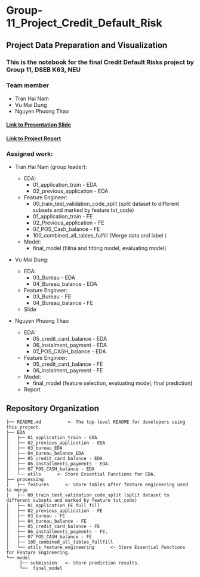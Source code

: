 # Group-11_Project_Credit_Default_Risk

## Project Data Preparation and Visualization

### This is the notebook for the final Credit Default Risks project by Group 11, DSEB K63, NEU
### Team member
   * Tran Hai Nam
   * Vu Mai Dung
   * Nguyen Phuong Thao

#### [Link to Presentation Slide](https://www.canva.com/design/DAF2K8vfZoo/YvpYnUuD-aOyaXAG1LSKXw/edit?utm_content=DAF2K8vfZoo&utm_campaign=designshare&utm_medium=link2&utm_source=sharebutton)
 
#### [Link to Project Report](https://docs.google.com/document/d/1z6GprK38Q8OhzTztWq2D7kwbY-2NWbNSWqGtPp395oE/edit?usp=sharing)
 
 ### Assigned work:
 * Tran Hai Nam (group leader): 
    - EDA:<br /> 
      * 01_application_train - EDA
      * 02_previous_application - EDA
    - Feature Engineer: <br />
      * 00_train_test_validation_code_split (split dataset to different subsets and marked by feature tvt_code)
      * 01_application_train - FE
      * 02_Previous_application - FE
      * 07_POS_Cash_balance - FE
      * 100_combined_all_tables_fulfill (Merge data and label ) 
    - Model:
      * final_model (fillna and fitting model, evaluating model)
    
  
  * Vu Mai Dung:
    - EDA:<br />
      * 03_Bureau - EDA
      * 04_Bureau_balance - EDA
    - Feature Engineer: <br />
      * 03_Bureau - FE
      * 04_Bureau_balance - FE
    - Slide

  * Nguyen Phuong Thao
    - EDA: <br />
      * 05_credit_card_balance - EDA
      * 06_instalment_payment - EDA
      * 07_POS_CASH_balance - EDA
    - Feature Engineer: <br />
      * 05_credit_card_balance - FE
      * 06_instalment_payment - FE
    - Model:
      * final_model (feature selection, evaluating model, final prediction)
    - Report


Repository Organization
------------
    ├── README.md          <- The top-level README for developers using this project.
    ├── EDA
    │   ├── 01_application_train - EDA 
    │   ├── 02_previous_application - EDA
    │   ├── 03_bureau_EDA
    │   ├── 04_bureau_balance_EDA
    │   ├── 05_credit_card_balance - EDA
    │   ├── 06_installments_payments - EDA.
    │   ├── 07_POS_CASH_balance - EDA
    │   └── utils      <- Store Essential Functions for EDA.                
    ├── processing
    │   ├── features      <- Store tables after feature engineering used to merge
    │   ├── 00_train_test_validation_code_split (split dataset to different subsets and marked by feature tvt_code) 
    │   ├── 01_application_FE_full_fill
    │   ├── 02_previous_application - FE
    │   ├── 03_bureau - FE
    │   ├── 04_bureau_balance - FE
    │   ├── 05_credit_card_balance - FE
    │   ├── 06_installments_payments - FE.
    │   ├── 07_POS_CASH_balance - FE
    │   ├── 100_combined_all_tables_fullfill
    │   └── utils_feature_engineering      <- Store Essential Functions for Feature Engineering.                
    └── model
         ├── submission   <- Store prediction results.
         └──  final_model

